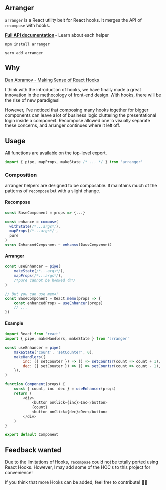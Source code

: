 ## Arranger

`arranger` is a React utility belt for React hooks. It merges the API of `recompose` with hooks.

[**Full API documentation**](docs/API.md) - Learn about each helper

```
npm install arranger
```

```
yarn add arranger
```

## Why

[Dan Abramov - Making Sense of React Hooks](https://dev.to/dan_abramov/making-sense-of-react-hooks-2eib)

I think with the introduction of hooks, we have finally made a great innovation in the methodology of front-end design. With hooks, there will be the rise of new paradigms!

However, I've noticed that composing many hooks together for bigger components can leave a lot of business logic cluttering the presentational login inside a component. Recompose allowed one to visually separate these concerns, and arranger continues where it left off.

## Usage

All functions are available on the top-level export.

```js
import { pipe, mapProps, makeState /* ... */ } from 'arranger'
```

### Composition

arranger helpers are designed to be composable. It maintains much of the patterns of `recompose` but with a slight change.

#### Recompose

```js
const BaseComponent = props => {...}

const enhance = compose(
  withState(/*...args*/),
  mapProps(/*...args*/),
  pure
)
const EnhancedComponent = enhance(BaseComponent)
```

#### Arranger

```js
const useEnhancer = pipe(
    makeState(/*...args*/),
    mapProps(/*...args*/),
    /*pure cannot be hooked 😔*/
)

// But you can use memo!
const BaseComponent = React.memo(props => {
    const enhancedProps = useEnhancer(props)
    // ...
})
```

#### Example

```js
import React from 'react'
import { pipe, makeHandlers, makeState } from 'arranger'

const useEnhancer = pipe(
    makeState('count', 'setCounter', 0),
    makeHandlers({
        inc: ({ setCounter }) => () => setCounter(count => count + 1),
        dec: ({ setCounter }) => () => setCounter(count => count - 1),
    }),
)

function Component(props) {
    const { count, inc, dec } = useEnhancer(props)
    return (
        <div>
            <button onClick={inc}>Inc</button>
            {count}
            <button onClick={dec}>Dec</button>
        </div>
    )
}

export default Component
```

## Feedback wanted

Due to the limitations of Hooks, `recompose` could not be totally ported using React Hooks. However, I may add some of the HOC's to this project for convenience!

If you think that more Hooks can be added, feel free to contribute! 🎉🎉
